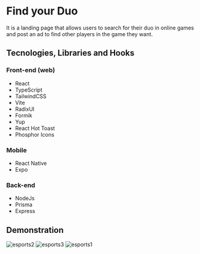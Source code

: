# Find your Duo
It is a landing page that allows users to search for their duo in online games and post an ad to find other players in the game they want.

## Tecnologies, Libraries and Hooks

### Front-end (web) 	
- React
- TypeScript
- TailwindCSS
- Vite
- RadixUI
- Formik
- Yup
- React Hot Toast
- Phosphor Icons

### Mobile 	
- React Native 
- Expo

### Back-end 
- NodeJs
- Prisma
- Express

## Demonstration

![esports2](https://user-images.githubusercontent.com/82839108/194960267-2875bde8-6176-4ad4-9158-9383fb890dad.PNG)
![esports3](https://user-images.githubusercontent.com/82839108/194960282-3a699e56-2a5f-4c93-9fc2-c24cecc14802.PNG)
![esports1](https://user-images.githubusercontent.com/82839108/194960259-e12d2967-c648-49bc-b407-9d7b75c29315.png)


